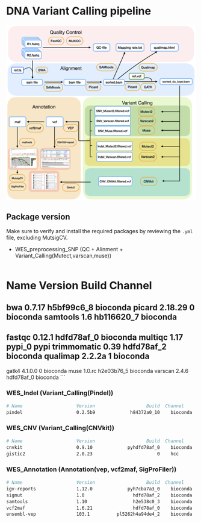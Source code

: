 # DNA Variant Calling pipeline
 
![image](https://github.com/Juan-Jeffery/DNA_Variant_Calling_pipeline/blob/main/img/DNA_pipeline.png)

## Package version
Make sure to verify and install the required packages by reviewing the `.yml` file, excluding MutsigCV.
- WES_preprocessing_SNP (QC + Alinment + Variant_Calling(Mutect,varscan,muse))
  ```bash
 # Name                    Version                   Build  Channel
 bwa                       0.7.17               h5bf99c6_8    bioconda 
 picard                    2.18.29                       0    bioconda
 samtools                  1.6                  hb116620_7    bioconda 
 ------------------------------------------------------------------------
 fastqc                    0.12.1               hdfd78af_0    bioconda 
 multiqc                   1.17                     pypi_0    pypi
 trimmomatic               0.39                 hdfd78af_2    bioconda
 qualimap                  2.2.2a                        1    bioconda
 ------------------------------------------------------------------------
 gatk4                     4.1.0.0                       0    bioconda 
 muse                      1.0.rc               h2e03b76_5    bioconda
 varscan                   2.4.6                hdfd78af_0    bioconda
    ```
### WES_Indel (Variant_Calling(Pindel))
```bash
# Name                    Version                   Build  Channel
pindel                    0.2.5b9             h84372a0_10    bioconda
```
### WES_CNV (Variant_Calling(CNVkit))
```bash
# Name                    Version                   Build  Channel
cnvkit                    0.9.10             pyhdfd78af_0    bioconda
gistic2                   2.0.23                        0    hcc
```
### WES_Annotation (Annotation(vep, vcf2maf, SigProFiler))
```bash
# Name                    Version                   Build  Channel
igv-reports               1.12.0             pyh7cba7a3_0    bioconda
sigmut                    1.0                  hdfd78af_2    bioconda
samtools                  1.10                 h2e538c0_3    bioconda
vcf2maf                   1.6.21               hdfd78af_0    bioconda
ensembl-vep               103.1          pl5262h4a94de4_2    bioconda 
```




